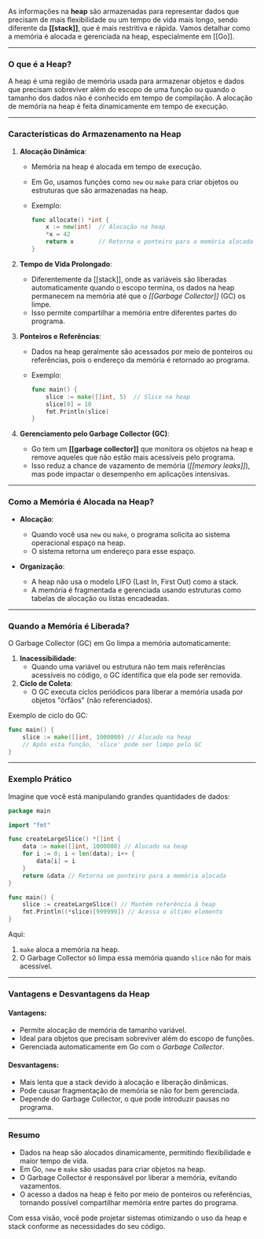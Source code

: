 As informações na **heap** são armazenadas para representar dados que precisam de mais flexibilidade ou um tempo de vida mais longo, sendo diferente da **[[stack]]**, que é mais restritiva e rápida. Vamos detalhar como a memória é alocada e gerenciada na heap, especialmente em [[Go]].

---

### **O que é a Heap?**

A heap é uma região de memória usada para armazenar objetos e dados que precisam sobreviver além do escopo de uma função ou quando o tamanho dos dados não é conhecido em tempo de compilação. A alocação de memória na heap é feita dinamicamente em tempo de execução.

---

### **Características do Armazenamento na Heap**

1. **Alocação Dinâmica**:
    
    - Memória na heap é alocada em tempo de execução.
    - Em Go, usamos funções como `new` ou `make` para criar objetos ou estruturas que são armazenadas na heap.
    - Exemplo:
        
        ```go
        func allocate() *int {
            x := new(int)  // Alocação na heap
            *x = 42
            return x       // Retorna o ponteiro para a memória alocada
        }
        ```
        
2. **Tempo de Vida Prolongado**:
    
    - Diferentemente da [[stack]], onde as variáveis são liberadas automaticamente quando o escopo termina, os dados na heap permanecem na memória até que o _[[Garbage Collector]]_ (GC) os limpe.
    - Isso permite compartilhar a memória entre diferentes partes do programa.
3. **Ponteiros e Referências**:
    
    - Dados na heap geralmente são acessados por meio de ponteiros ou referências, pois o endereço da memória é retornado ao programa.
    - Exemplo:
        
        ```go
        func main() {
            slice := make([]int, 5)  // Slice na heap
            slice[0] = 10
            fmt.Println(slice)
        }
        ```
        
4. **Gerenciamento pelo Garbage Collector (GC)**:
    
    - Go tem um **[[garbage collector]]** que monitora os objetos na heap e remove aqueles que não estão mais acessíveis pelo programa.
    - Isso reduz a chance de vazamento de memória (_[[memory leaks]]_), mas pode impactar o desempenho em aplicações intensivas.

---

### **Como a Memória é Alocada na Heap?**

- **Alocação**:
    
    - Quando você usa `new` ou `make`, o programa solicita ao sistema operacional espaço na heap.
    - O sistema retorna um endereço para esse espaço.
- **Organização**:
    
    - A heap não usa o modelo LIFO (Last In, First Out) como a stack.
    - A memória é fragmentada e gerenciada usando estruturas como tabelas de alocação ou listas encadeadas.

---

### **Quando a Memória é Liberada?**

O Garbage Collector (GC) em Go limpa a memória automaticamente:

1. **Inacessibilidade**:
    - Quando uma variável ou estrutura não tem mais referências acessíveis no código, o GC identifica que ela pode ser removida.
2. **Ciclo de Coleta**:
    - O GC executa ciclos periódicos para liberar a memória usada por objetos "órfãos" (não referenciados).

Exemplo de ciclo do GC:

```go
func main() {
    slice := make([]int, 1000000) // Alocado na heap
    // Após esta função, 'slice' pode ser limpo pelo GC
}
```

---

### **Exemplo Prático**

Imagine que você está manipulando grandes quantidades de dados:

```go
package main

import "fmt"

func createLargeSlice() *[]int {
    data := make([]int, 1000000) // Alocado na heap
    for i := 0; i < len(data); i++ {
        data[i] = i
    }
    return &data // Retorna um ponteiro para a memória alocada
}

func main() {
    slice := createLargeSlice() // Mantém referência à heap
    fmt.Println((*slice)[999999]) // Acessa o último elemento
}
```

Aqui:

1. `make` aloca a memória na heap.
2. O Garbage Collector só limpa essa memória quando `slice` não for mais acessível.

---

### **Vantagens e Desvantagens da Heap**

#### Vantagens:

- Permite alocação de memória de tamanho variável.
- Ideal para objetos que precisam sobreviver além do escopo de funções.
- Gerenciada automaticamente em Go com o _Garbage Collector_.

#### Desvantagens:

- Mais lenta que a stack devido à alocação e liberação dinâmicas.
- Pode causar fragmentação de memória se não for bem gerenciada.
- Depende do Garbage Collector, o que pode introduzir pausas no programa.

---

### **Resumo**

- Dados na heap são alocados dinamicamente, permitindo flexibilidade e maior tempo de vida.
- Em Go, `new` e `make` são usadas para criar objetos na heap.
- O Garbage Collector é responsável por liberar a memória, evitando vazamentos.
- O acesso a dados na heap é feito por meio de ponteiros ou referências, tornando possível compartilhar memória entre partes do programa.

Com essa visão, você pode projetar sistemas otimizando o uso da heap e stack conforme as necessidades do seu código.